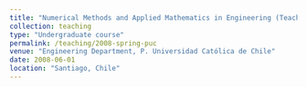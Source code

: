 ```yaml
---
title: "Numerical Methods and Applied Mathematics in Engineering (Teaching Assistant, Master's Program)"
collection: teaching
type: "Undergraduate course"
permalink: /teaching/2008-spring-puc
venue: "Engineering Department, P. Universidad Católica de Chile"
date: 2008-06-01
location: "Santiago, Chile"
---
```

